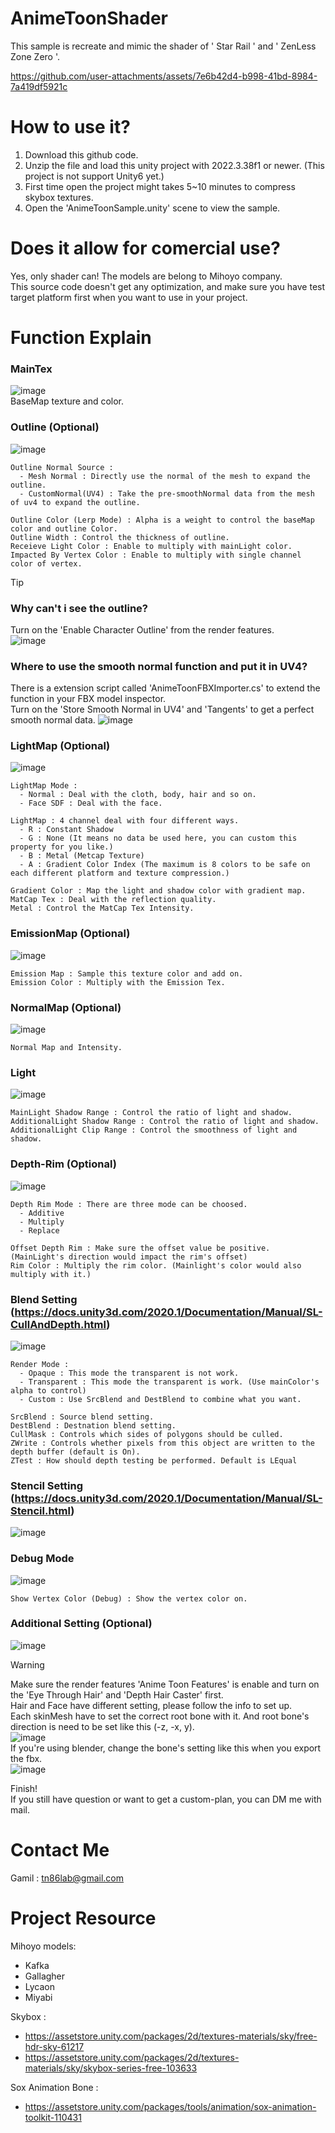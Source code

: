 # AnimeToonShader
This sample is recreate and mimic the shader of ' Star Rail ' and ' ZenLess Zone Zero '. 

https://github.com/user-attachments/assets/7e6b42d4-b998-41bd-8984-7a419df5921c

# How to use it?
1. Download this github code.  
2. Unzip the file and load this unity project with 2022.3.38f1 or newer. (This project is not support Unity6 yet.)  
3. First time open the project might takes 5~10 minutes to compress skybox textures.  
4. Open the 'AnimeToonSample.unity' scene to view the sample.  

# Does it allow for comercial use?
Yes, only shader can! The models are belong to Mihoyo company.  
This source code doesn't get any optimization, and make sure you have test target platform first when you want to use in your project.

# Function Explain
### MainTex
![image](https://github.com/user-attachments/assets/dced23eb-2cbb-492a-b157-edb77b7ed75d)  
BaseMap texture and color.

### Outline (Optional)
![image](https://github.com/user-attachments/assets/ac38e19b-9773-417a-a2fd-7e24fe135116)  
```
Outline Normal Source : 
  - Mesh Normal : Directly use the normal of the mesh to expand the outline.
  - CustomNormal(UV4) : Take the pre-smoothNormal data from the mesh of uv4 to expand the outline.

Outline Color (Lerp Mode) : Alpha is a weight to control the baseMap color and outline Color.  
Outline Width : Control the thickness of outline.  
Receieve Light Color : Enable to multiply with mainLight color.  
Impacted By Vertex Color : Enable to multiply with single channel color of vertex. 
```
> [!TIP]
> ### Why can't i see the outline?  
> Turn on the 'Enable Character Outline' from the render features.  
> ![image](https://github.com/user-attachments/assets/4e1ba8d8-dac4-4a5e-ad3a-44a6b59f923c)  
> ### Where to use the smooth normal function and put it in UV4?  
> There is a extension script called 'AnimeToonFBXImporter.cs' to extend the function in your FBX model inspector.  
> Turn on the 'Store Smooth Normal in UV4' and 'Tangents' to get a perfect smooth normal data. 
![image](https://github.com/user-attachments/assets/4f7fe742-231a-440c-b737-109b3baeb7a6)


### LightMap (Optional)
![image](https://github.com/user-attachments/assets/bb90c0bb-a173-4300-8e72-3dd6eec0a5a2)  
```
LightMap Mode :
  - Normal : Deal with the cloth, body, hair and so on. 
  - Face SDF : Deal with the face.

LightMap : 4 channel deal with four different ways.
  - R : Constant Shadow
  - G : None (It means no data be used here, you can custom this property for you like.)
  - B : Metal (Metcap Texture)
  - A : Gradient Color Index (The maximum is 8 colors to be safe on each different platform and texture compression.)

Gradient Color : Map the light and shadow color with gradient map.  
MatCap Tex : Deal with the reflection quality.  
Metal : Control the MatCap Tex Intensity.
```

### EmissionMap (Optional)
![image](https://github.com/user-attachments/assets/61fc6ff2-5362-4317-afb8-662d88d1a37c)  
```
Emission Map : Sample this texture color and add on.  
Emission Color : Multiply with the Emission Tex.
```

### NormalMap (Optional)
![image](https://github.com/user-attachments/assets/59d120a8-896a-473f-b851-f195b5ff0cf0)  
```
Normal Map and Intensity.
```

### Light
![image](https://github.com/user-attachments/assets/b1dbae18-3f7e-43ea-adf6-e77ae9f085d8)  
```
MainLight Shadow Range : Control the ratio of light and shadow.  
AdditionalLight Shadow Range : Control the ratio of light and shadow.  
AdditionalLight Clip Range : Control the smoothness of light and shadow.
```

### Depth-Rim (Optional)
![image](https://github.com/user-attachments/assets/24a9494d-4c76-4d63-ac20-1d1d903758dc)  
```
Depth Rim Mode : There are three mode can be choosed.
  - Additive  
  - Multiply  
  - Replace

Offset Depth Rim : Make sure the offset value be positive. (MainLight's direction would impact the rim's offset)  
Rim Color : Multiply the rim color. (Mainlight's color would also multiply with it.)
```

### Blend Setting (https://docs.unity3d.com/2020.1/Documentation/Manual/SL-CullAndDepth.html)
![image](https://github.com/user-attachments/assets/ed7881ff-8c40-437e-bcaa-9d54426ebf70)  
```
Render Mode : 
  - Opaque : This mode the transparent is not work.
  - Transparent : This mode the transparent is work. (Use mainColor's alpha to control)
  - Custom : Use SrcBlend and DestBlend to combine what you want.

SrcBlend : Source blend setting.  
DestBlend : Destnation blend setting.  
CullMask : Controls which sides of polygons should be culled.  
ZWrite : Controls whether pixels from this object are written to the depth buffer (default is On).  
ZTest : How should depth testing be performed. Default is LEqual
```

### Stencil Setting (https://docs.unity3d.com/2020.1/Documentation/Manual/SL-Stencil.html)  
![image](https://github.com/user-attachments/assets/19f7b400-f53a-4739-b3c5-a25c875e97c0)  

### Debug Mode
![image](https://github.com/user-attachments/assets/86230452-9420-4e8b-922e-4885206b6ce6)  
```
Show Vertex Color (Debug) : Show the vertex color on.
```

### Additional Setting (Optional)  
![image](https://github.com/user-attachments/assets/95258ec3-5aff-4909-9c0a-e37e408725e1)    
> [!WARNING]  
> Make sure the render features 'Anime Toon Features' is enable and turn on the 'Eye Through Hair' and 'Depth Hair Caster' first.  
> Hair and Face have different setting, please follow the info to set up.   
> Each skinMesh have to set the correct root bone with it. And root bone's direction is need to be set like this (-z, -x, y).    
> ![image](https://github.com/user-attachments/assets/8883d2fd-3d98-4d9c-9b63-462853913753)  
> If you're using blender, change the bone's setting like this when you export the fbx.  
> ![image](https://github.com/user-attachments/assets/1840c9df-34ea-442b-98ee-4b88210109d1)  
 
Finish!    
If you still have question or want to get a custom-plan, you can DM me with mail.   

# Contact Me  
Gamil : tn86lab@gmail.com  

# Project Resource  
Mihoyo models:  
  - Kafka  
  - Gallagher  
  - Lycaon  
  - Miyabi  

Skybox : 
  - https://assetstore.unity.com/packages/2d/textures-materials/sky/free-hdr-sky-61217  
  - https://assetstore.unity.com/packages/2d/textures-materials/sky/skybox-series-free-103633  

Sox Animation Bone :  
  - https://assetstore.unity.com/packages/tools/animation/sox-animation-toolkit-110431  

